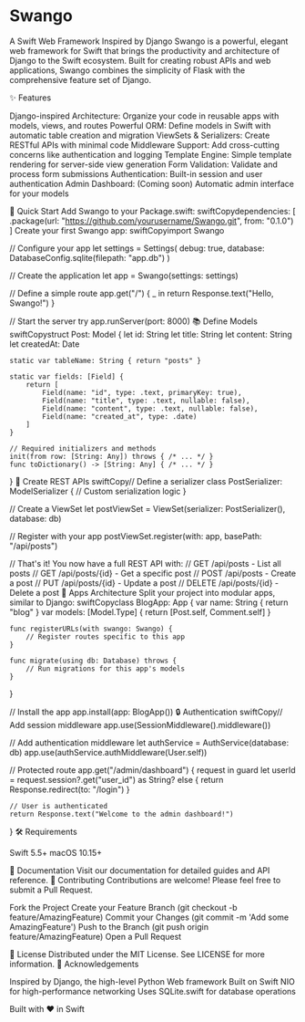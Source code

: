 # Swango

A Swift Web Framework Inspired by Django
Swango is a powerful, elegant web framework for Swift that brings the productivity and architecture of Django to the Swift ecosystem. Built for creating robust APIs and web applications, Swango combines the simplicity of Flask with the comprehensive feature set of Django.

✨ Features

Django-inspired Architecture: Organize your code in reusable apps with models, views, and routes
Powerful ORM: Define models in Swift with automatic table creation and migration
ViewSets & Serializers: Create RESTful APIs with minimal code
Middleware Support: Add cross-cutting concerns like authentication and logging
Template Engine: Simple template rendering for server-side view generation
Form Validation: Validate and process form submissions
Authentication: Built-in session and user authentication
Admin Dashboard: (Coming soon) Automatic admin interface for your models

🚀 Quick Start
Add Swango to your Package.swift:
swiftCopydependencies: [
    .package(url: "https://github.com/yourusername/Swango.git", from: "0.1.0")
]
Create your first Swango app:
swiftCopyimport Swango

// Configure your app
let settings = Settings(
    debug: true,
    database: DatabaseConfig.sqlite(filepath: "app.db")
)

// Create the application
let app = Swango(settings: settings)

// Define a simple route
app.get("/") { _ in
    return Response.text("Hello, Swango!")
}

// Start the server
try app.runServer(port: 8000)
📚 Define Models
swiftCopystruct Post: Model {
    let id: String
    let title: String
    let content: String
    let createdAt: Date
    
    static var tableName: String { return "posts" }
    
    static var fields: [Field] {
        return [
            Field(name: "id", type: .text, primaryKey: true),
            Field(name: "title", type: .text, nullable: false),
            Field(name: "content", type: .text, nullable: false),
            Field(name: "created_at", type: .date)
        ]
    }
    
    // Required initializers and methods
    init(from row: [String: Any]) throws { /* ... */ }
    func toDictionary() -> [String: Any] { /* ... */ }
}
🔄 Create REST APIs
swiftCopy// Define a serializer
class PostSerializer: ModelSerializer<Post> {
    // Custom serialization logic
}

// Create a ViewSet
let postViewSet = ViewSet(serializer: PostSerializer(), database: db)

// Register with your app
postViewSet.register(with: app, basePath: "/api/posts")

// That's it! You now have a full REST API with:
// GET /api/posts - List all posts
// GET /api/posts/{id} - Get a specific post
// POST /api/posts - Create a post
// PUT /api/posts/{id} - Update a post
// DELETE /api/posts/{id} - Delete a post
🧩 Apps Architecture
Split your project into modular apps, similar to Django:
swiftCopyclass BlogApp: App {
    var name: String { return "blog" }
    var models: [Model.Type] { return [Post.self, Comment.self] }
    
    func registerURLs(with swango: Swango) {
        // Register routes specific to this app
    }
    
    func migrate(using db: Database) throws {
        // Run migrations for this app's models
    }
}

// Install the app
app.install(app: BlogApp())
🔒 Authentication
swiftCopy// Add session middleware
app.use(SessionMiddleware().middleware())

// Add authentication middleware
let authService = AuthService(database: db)
app.use(authService.authMiddleware(User.self))

// Protected route
app.get("/admin/dashboard") { request in
    guard let userId = request.session?.get("user_id") as String? else {
        return Response.redirect(to: "/login")
    }
    
    // User is authenticated
    return Response.text("Welcome to the admin dashboard!")
}
🛠️ Requirements

Swift 5.5+
macOS 10.15+

📘 Documentation
Visit our documentation for detailed guides and API reference.
🤝 Contributing
Contributions are welcome! Please feel free to submit a Pull Request.

Fork the Project
Create your Feature Branch (git checkout -b feature/AmazingFeature)
Commit your Changes (git commit -m 'Add some AmazingFeature')
Push to the Branch (git push origin feature/AmazingFeature)
Open a Pull Request

📜 License
Distributed under the MIT License. See LICENSE for more information.
📣 Acknowledgements

Inspired by Django, the high-level Python Web framework
Built on Swift NIO for high-performance networking
Uses SQLite.swift for database operations


Built with ❤️ in Swift
